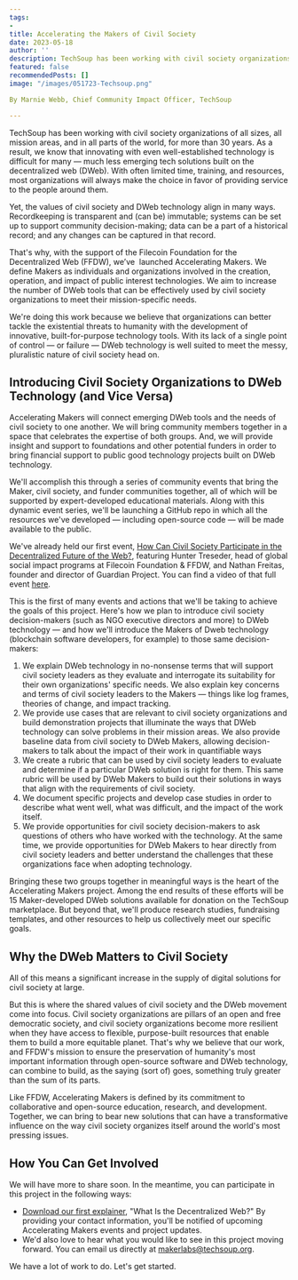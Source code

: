 ```yaml
---
tags:
- 
title: Accelerating the Makers of Civil Society
date: 2023-05-18
author: ''
description: TechSoup has been working with civil society organizations of all sizes, all mission areas, and in all parts of the world, for more than 30 years. As a result, we know that innovating with even well-established technology is difficult for many — much less emerging tech solutions built on the decentralized web (DWeb).
featured: false
recommendedPosts: []
image: "/images/051723-Techsoup.png"

By Marnie Webb, Chief Community Impact Officer, TechSoup

---
```

TechSoup has been working with civil society organizations of all sizes, all mission areas, and in all parts of the world, for more than 30 years. As a result, we know that innovating with even well-established technology is difficult for many — much less emerging tech solutions built on the decentralized web (DWeb). With often limited time, training, and resources, most organizations will always make the choice in favor of providing service to the people around them.

Yet, the values of civil society and DWeb technology align in many ways. Recordkeeping is transparent and (can be) immutable; systems can be set up to support community decision-making; data can be a part of a historical record; and any changes can be captured in that record.

That's why, with the support of the Filecoin Foundation for the Decentralized Web (FFDW), we’ve  launched Accelerating Makers. We define Makers as individuals and organizations involved in the creation, operation, and impact of public interest technologies. We aim to increase the number of DWeb tools that can be effectively used by civil society organizations to meet their mission-specific needs.

We're doing this work because we believe that organizations can better tackle the existential threats to humanity with the development of innovative, built-for-purpose technology tools. With its lack of a single point of control — or failure — DWeb technology is well suited to meet the messy, pluralistic nature of civil society head on.

## Introducing Civil Society Organizations to DWeb Technology (and Vice Versa)

Accelerating Makers will connect emerging DWeb tools and the needs of civil society to one another. We will bring community members together in a space that celebrates the expertise of both groups. And, we will provide insight and support to foundations and other potential funders in order to bring financial support to public good technology projects built on DWeb technology.

We'll accomplish this through a series of community events that bring the Maker, civil society, and funder communities together, all of which will be supported by expert-developed educational materials. Along with this dynamic event series, we'll be launching a GitHub repo in which all the resources we've developed — including open-source code — will be made available to the public.

We've already held our first event, [How Can Civil Society Participate in the Decentralized Future of the Web?](https://www.youtube.com/watch?v=biI1sR859xE), featuring Hunter Treseder, head of global social impact programs at Filecoin Foundation & FFDW, and Nathan Freitas, founder and director of Guardian Project. You can find a video of that full event [here](https://www.youtube.com/watch?v=biI1sR859xE).

This is the first of many events and actions that we'll be taking to achieve the goals of this project. Here's how we plan to introduce civil society decision-makers (such as NGO executive directors and more) to DWeb technology — and how we'll introduce the Makers of Dweb technology (blockchain software developers, for example) to those same decision-makers:

1. We explain DWeb technology in no-nonsense terms that will support civil society leaders as they evaluate and interrogate its suitability for their own organizations' specific needs. We also explain key concerns and terms of civil society leaders to the Makers — things like log frames, theories of change, and impact tracking.
2. We provide use cases that are relevant to civil society organizations and build demonstration projects that illuminate the ways that DWeb technology can solve problems in their mission areas. We also provide baseline data from civil society to DWeb Makers, allowing decision-makers to talk about the impact of their work in quantifiable ways
3. We create a rubric that can be used by civil society leaders to evaluate and determine if a particular DWeb solution is right for them. This same rubric will be used by DWeb Makers to build out their solutions in ways that align with the requirements of civil society.
4. We document specific projects and develop case studies in order to describe what went well, what was difficult, and the impact of the work itself.
5. We provide opportunities for civil society decision-makers to ask questions of others who have worked with the technology. At the same time, we provide opportunities for DWeb Makers to hear directly from civil society leaders and better understand the challenges that these organizations face when adopting technology.

Bringing these two groups together in meaningful ways is the heart of the Accelerating Makers project. Among the end results of these efforts will be 15 Maker-developed DWeb solutions available for donation on the TechSoup marketplace. But beyond that, we'll produce research studies, fundraising templates, and other resources to help us collectively meet our specific goals.

## Why the DWeb Matters to Civil Society

All of this means a significant increase in the supply of digital solutions for civil society at large.

But this is where the shared values of civil society and the DWeb movement come into focus. Civil society organizations are pillars of an open and free democratic society, and civil society organizations become more resilient when they have access to flexible, purpose-built resources that enable them to build a more equitable planet. That's why we believe that our work, and FFDW's mission to ensure the preservation of humanity's most important information through open-source software and DWeb technology, can combine to build, as the saying (sort of) goes, something truly greater than the sum of its parts.

Like FFDW, Accelerating Makers is defined by its commitment to collaborative and open-source education, research, and development. Together, we can bring to bear new solutions that can have a transformative influence on the way civil society organizes itself around the world's most pressing issues.

## How You Can Get Involved

We will have more to share soon. In the meantime, you can participate in this project in the following ways:

- [Download our first explainer](https://page.techsoup.org/explainer-what-is-the-decentralized-web), "What Is the Decentralized Web?" By providing your contact information, you'll be notified of upcoming Accelerating Makers events and project updates.
- We'd also love to hear what you would like to see in this project moving forward. You can email us directly at makerlabs@techsoup.org.

We have a lot of work to do. Let's get started.